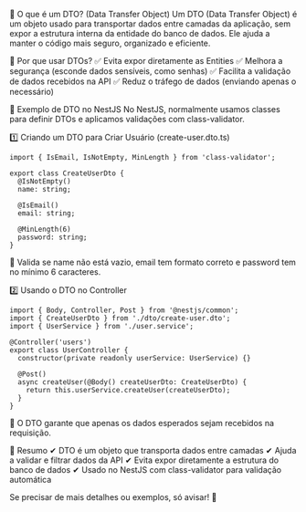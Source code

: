 📌 O que é um DTO? (Data Transfer Object)
Um DTO (Data Transfer Object) é um objeto usado para transportar dados entre camadas da aplicação, sem expor a estrutura interna da entidade do banco de dados. Ele ajuda a manter o código mais seguro, organizado e eficiente.

📌 Por que usar DTOs?
✅ Evita expor diretamente as Entities
✅ Melhora a segurança (esconde dados sensíveis, como senhas)
✅ Facilita a validação de dados recebidos na API
✅ Reduz o tráfego de dados (enviando apenas o necessário)

🚀 Exemplo de DTO no NestJS
No NestJS, normalmente usamos classes para definir DTOs e aplicamos validações com class-validator.

1️⃣ Criando um DTO para Criar Usuário (create-user.dto.ts)

```
import { IsEmail, IsNotEmpty, MinLength } from 'class-validator';

export class CreateUserDto {
  @IsNotEmpty()
  name: string;

  @IsEmail()
  email: string;

  @MinLength(6)
  password: string;
}
```

📌 Valida se name não está vazio, email tem formato correto e password tem no mínimo 6 caracteres.

2️⃣ Usando o DTO no Controller

```
import { Body, Controller, Post } from '@nestjs/common';
import { CreateUserDto } from './dto/create-user.dto';
import { UserService } from './user.service';

@Controller('users')
export class UserController {
  constructor(private readonly userService: UserService) {}

  @Post()
  async createUser(@Body() createUserDto: CreateUserDto) {
    return this.userService.createUser(createUserDto);
  }
}
```

📌 O DTO garante que apenas os dados esperados sejam recebidos na requisição.

📌 Resumo
✔ DTO é um objeto que transporta dados entre camadas
✔ Ajuda a validar e filtrar dados da API
✔ Evita expor diretamente a estrutura do banco de dados
✔ Usado no NestJS com class-validator para validação automática

Se precisar de mais detalhes ou exemplos, só avisar! 🚀
